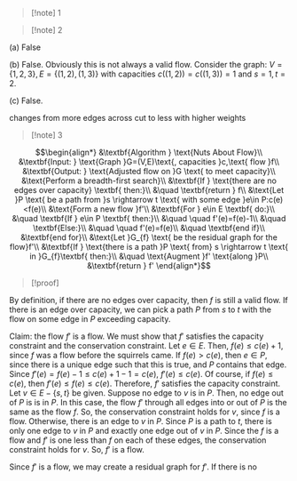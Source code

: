 >[!note] 1


>[!note] 2

(a) False 

(b) False. Obviously this is not always a valid flow. Consider the graph: $V=\{1,2,3\},E=\{(1,2),(1,3)\}$ with capacities $c((1,2))=c((1,3))=1$ and $s=1,t=2$. 

(c) False. 

changes from more edges across cut to less with higher weights

>[!note] 3


$$\begin{align*}
&\textbf{Algorithm } \text{Nuts About Flow}\\
&\textbf{Input: } \text{Graph }G=(V,E)\text{, capacities }c,\text{ flow }f\\
&\textbf{Output: } \text{Adjusted flow on }G \text{ to meet capacity}\\
&\text{Perform a breadth-first search}\\
&\textbf{If } \text{there are no edges over capacity} \textbf{ then:}\\
&\quad \textbf{return } f\\
&\text{Let }P \text{ be a path from }s \rightarrow t \text{ with some edge }e\in P:c(e)<f(e)\\
&\text{Form a new flow }f'\\
&\textbf{For } e\in E \textbf{ do:}\\
&\quad \textbf{If } e\in P \textbf{ then:}\\
&\quad \quad f'(e)=f(e)-1\\
&\quad \textbf{Else:}\\
&\quad \quad f'(e)=f(e)\\
&\quad \textbf{end if}\\
&\textbf{end for}\\
&\text{Let }G_{f} \text{ be the residual graph for the flow}f'\\
&\textbf{If } \text{there is a path }P \text{ from} s \rightarrow t \text{ in }G_{f}\textbf{ then:}\\
&\quad \text{Augment }f' \text{along }P\\
&\textbf{return } f'
\end{align*}$$
>[!proof]

By definition, if there are no edges over capacity, then $f$ is still a valid flow. If there is an edge over capacity, we can pick a path $P$ from $s$ to $t$ with the flow on some edge in $P$ exceeding capacity. 

Claim: the flow $f'$ is a flow. 
We must show that $f'$ satisfies the capacity constraint and the conservation constraint. Let $e\in E$. Then, $f(e)≤c(e)+1$, since $f$ was a flow before the squirrels came. If $f(e)>c(e)$, then $e\in P$, since there is a unique edge such that this is true, and $P$ contains that edge. Since $f'(e)=f(e)-1≤c(e)+1-1=c(e)$, $f'(e)\le c(e)$. Of course, if $f(e)\le c(e)$, then $f'(e)\le f(e)\le c(e)$. Therefore, $f'$ satisfies the capacity constraint. Let $v\in E-\{s,t\}$ be given. Suppose no edge to $v$ is in $P$. Then, no edge out of $P$ is is in $P$. In this case, the flow $f'$ through all edges into or out of $P$ is the same as the flow $f$. So, the conservation constraint holds for $v$, since $f$ is a flow. Otherwise, there is an edge to $v$ in $P$. Since $P$ is a path to $t$, there is only one edge to $v$ in $P$ and exactly one edge out of $v$ in $P$. Since the $f$ is a flow and $f'$ is one less than $f$ on each of these edges, the conservation constraint holds for $v$. So, $f'$ is a flow. 

Since $f'$ is a flow, we may create a residual graph for $f'$. If there is no 

